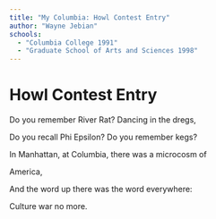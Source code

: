 ```yaml
---
title: "My Columbia: Howl Contest Entry"
author: "Wayne Jebian"
schools:
  - "Columbia College 1991"
  - "Graduate School of Arts and Sciences 1998"
---
```


# Howl Contest Entry

Do you remember River Rat? Dancing in the dregs,

Do you recall Phi Epsilon? Do you remember kegs?

In Manhattan, at Columbia, there was a microcosm of

America,

And the word up there was the word everywhere:

Culture war no more.
